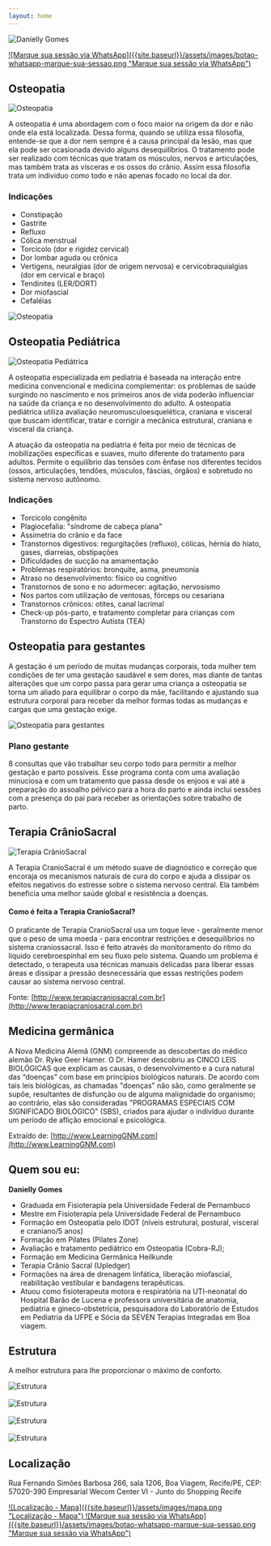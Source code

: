 ```yaml
---
layout: home
---
```


![Danielly Gomes]({{site.baseurl}}/assets/images/logomarca-danielly-gomes.png "Danielly Gomes")


<span class="cta_wrapper">
  <a class="cta_button" href="https://wa.me/5581998739946?text=Gostaria%20de%20marcar%20uma%20sess%C3%A3o.%20Conheci%20atrav%C3%A9s%20do%20site%20Osteopatia%20Recife.">
  ![Marque sua sessão via WhatsApp]({{site.baseurl}}/assets/images/botao-whatsapp-marque-sua-sessao.png "Marque sua sessão via WhatsApp")
  </a>
</span>

## Osteopatia

![Osteopatia]({{site.baseurl}}/assets/images/IMG_1708.jpg "Osteopatia")

A osteopatia é uma abordagem com o foco maior na origem da dor e não onde ela está localizada. Dessa forma, quando se utiliza essa filosofia, entende-se que a dor nem sempre é a causa principal da lesão, mas que ela pode ser ocasionada devido alguns desequilíbrios. O tratamento pode ser realizado com técnicas que tratam os músculos, nervos e articulações, mas também trata as vísceras e os ossos do crânio. Assim essa filosofia trata um individuo como todo e não apenas focado no local da dor.

### Indicações

- Constipação
- Gastrite
- Refluxo
- Cólica menstrual
- Torcicolo (dor e rigidez cervical)
- Dor lombar aguda ou crônica
- Vertigens, neuralgias (dor de origem nervosa) e cervicobraquialgias (dor em cervical e braço)
- Tendinites (LER/DORT)
- Dor miofascial
- Cefaléias

![Osteopatia]({{site.baseurl}}/assets/images/IMG_1695.jpg "Osteopatia")

## Osteopatia Pediátrica

![Osteopatia Pediátrica]({{site.baseurl}}/assets/images/IMG_1793.jpg "Osteopatia Pediátrica")

A osteopatia especializada em pediatria é baseada na interação entre medicina convencional e medicina complementar: os problemas de saúde surgindo no nascimento e nos primeiros anos de vida poderão influenciar na saúde da criança e no desenvolvimento do adulto. A osteopatia pediátrica utiliza avaliação neuromusculoesquelética, craniana e visceral que buscam identificar, tratar e corrigir a mecânica estrutural, craniana e visceral da criança.

A atuação da osteopatia na pediatria é feita por meio de técnicas de mobilizações específicas e suaves, muito diferente do tratamento para adultos. Permite o equilíbrio das tensões com ênfase nos diferentes tecidos (ossos, articulações, tendões, músculos, fáscias, órgãos) e sobretudo no sistema nervoso autônomo.

### Indicações

- Torcicolo congênito
- Plagiocefalia: "síndrome de cabeça plana"
- Assimetria do crânio e da face
- Transtornos digestivos: regurgitações (refluxo), cólicas, hérnia do hiato, gases, diarreias, obstipações
- Dificuldades de sucção na amamentação
- Problemas respiratórios: bronquite, asma, pneumonia
- Atraso no desenvolvimento: físico ou cognitivo
- Transtornos de sono e no adormecer: agitação, nervosismo
- Nos partos com utilização de ventosas, fórceps ou cesariana
- Transtornos crônicos: otites, canal lacrimal
- Check-up pós-parto, e tratamento completar para crianças com Transtorno do Espectro Autista (TEA)

## Osteopatia para gestantes 

A gestação é um período de muitas mudanças corporais, toda mulher tem condições de ter uma gestação saudável e sem dores, mas diante de tantas alterações que um corpo passa para gerar uma criança a osteopatia se torna um aliado para equilibrar o corpo da mãe, facilitando e ajustando sua estrutura corporal para receber da melhor formas todas as mudanças e cargas que uma gestação exige.

![Osteopatia para gestantes]({{site.baseurl}}/assets/images/IMG_6002.jpg "Osteopatia para gestantes")

### Plano gestante

8 consultas que vão trabalhar seu corpo todo para permitir a melhor gestação e parto possíveis. Esse programa conta com uma avaliação minuciosa e com um tratamento que passa desde os enjoos e vai até a preparação do assoalho pélvico para a hora do parto e ainda inclui sessões com a presença do pai para receber as orientações sobre trabalho de parto.

## Terapia CrânioSacral

![Terapia CrânioSacral]({{site.baseurl}}/assets/images/IMG_1690.jpg "Terapia CrânioSacral")

A Terapia CranioSacral é um método suave de diagnóstico e correção que encoraja os mecanismos naturais de cura do corpo e ajuda a dissipar os efeitos negativos do estresse sobre o sistema nervoso central. Ela também beneficia uma melhor saúde global e resistência a doenças.

#### Como é feita a Terapia CranioSacral?

O praticante de Terapia CranioSacral usa um toque leve - geralmente menor que o peso de uma moeda - para encontrar restrições e desequilíbrios no sistema craniossacral. Isso é feito através do monitoramento do ritmo do líquido cerebroespinhal em seu fluxo pelo sistema. Quando um problema é detectado, o terapeuta usa técnicas manuais delicadas para liberar essas áreas e dissipar a pressão desnecessária que essas restrições podem causar ao sistema nervoso central. 

Fonte: [http://www.terapiacraniosacral.com.br](http://www.terapiacraniosacral.com.br)

## Medicina germânica 

A Nova Medicina Alemã (GNM) compreende as descobertas do médico alemão Dr. Ryke Geer Hamer. O Dr. Hamer descobriu as CINCO LEIS BIOLÓGICAS que explicam as causas, o desenvolvimento e a cura natural das “doenças” com base em princípios biológicos naturais. De acordo com tais leis biológicas, as chamadas "doenças" não são, como geralmente se supõe, resultantes de disfunção ou de alguma malignidade do organismo; ao contrário, elas são consideradas "PROGRAMAS ESPECIAIS COM SIGNIFICADO BIOLÓGICO" (SBS), criados para ajudar o indivíduo durante um período de aflição emocional e psicológica.

Extraído de: [http://www.LearningGNM.com](http://www.LearningGNM.com)

## Quem sou eu:

__Danielly Gomes__

- Graduada em Fisioterapia pela Universidade Federal de Pernambuco 
- Mestre em Fisioterapia pela Universidade Federal de Pernambuco
- Formação em Osteopatia pelo IDOT (níveis estrutural, postural, visceral e craniano/5 anos)
- Formação em Pilates (Pilates Zone) 
- Avaliação e tratamento pediátrico em Osteopatia (Cobra-RJ);
- Formação em Medicina Germânica Heilkunde
- Terapia Crânio Sacral (Upledger)
- Formações na área de drenagem linfática, liberação miofascial, reabilitação vestibular e bandagens terapêuticas. 
- Atuou como fisioterapeuta motora e respiratória na UTI-neonatal do Hospital Barão de Lucena e professora universitária de anatomia, pediatria e gineco-obstetrícia, pesquisadora do Laboratório de Estudos em Pediatria da UFPE e Sócia da SEVEN Terapias Integradas em Boa viagem.

## Estrutura

A melhor estrutura para lhe proporcionar o máximo de conforto.

![Estrutura]({{site.baseurl}}/assets/images/IMG_1886.jpg "Estrutura")
<br><br>
![Estrutura]({{site.baseurl}}/assets/images/IMG_1840.jpg "Estrutura")
<br><br>
![Estrutura]({{site.baseurl}}/assets/images/IMG_1875.jpg "Estrutura")
<br><br>
![Estrutura]({{site.baseurl}}/assets/images/IMG_1876.jpg "Estrutura")

## Localização

Rua Fernando Simões Barbosa 266, sala 1206, Boa Viagem, Recife/PE, CEP: 57020-390
Empresarial Wecom Center VI - Junto do Shopping Recife

<a href="https://goo.gl/maps/LWXpxKKKvYPtwRcv6">
  ![Localização - Mapa]({{site.baseurl}}/assets/images/mapa.png "Localização - Mapa")
</a>

<span class="cta_wrapper">
  <a class="cta_button" href="https://wa.me/5581998739946?text=Gostaria%20de%20marcar%20uma%20sess%C3%A3o.%20Conheci%20atrav%C3%A9s%20do%20site%20Osteopatia%20Recife.">
  ![Marque sua sessão via WhatsApp]({{site.baseurl}}/assets/images/botao-whatsapp-marque-sua-sessao.png "Marque sua sessão via WhatsApp")
  </a>
</span>

<script src="https://www.googletagmanager.com/gtag/js?id=AW-366586615"></script>

<script>
  window.dataLayer = window.dataLayer || [];
  function gtag(){dataLayer.push(arguments);}
  gtag('js', new Date());
  gtag('config', 'AW-366586615');
  gtag('event', 'conversion', {'send_to': 'AW-366586615/TERuCIDV5pYCEPfV5q4B'});
</script>
